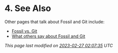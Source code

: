 # 4\. See Also


Other pages that talk about Fossil and Git include:


* [Fossil vs. Git](https://fossil-scm.org/fossil/doc/trunk/www/fossil-v-git.wiki)
* [What others say about Fossil and Git](https://www.fossil-scm.org/fossil/doc/trunk/www/quotes.wiki)


*This page last modified on [2023\-02\-27 02:07:35](https://sqlite.org/docsrc/honeypot) UTC* 



